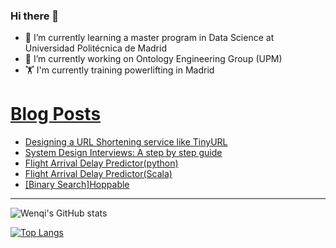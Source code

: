 ### Hi there 👋

- 🌱 I’m currently learning a master program in Data Science at Universidad Politécnica de Madrid
- 🔭 I’m currently working on Ontology Engineering Group (UPM) 
- 🏋️ I'm currently training powerlifting in Madrid

# [Blog Posts](dev.to/jiangwenqi)
<!-- BLOG-POST-LIST:START -->
- [Designing a URL Shortening service like TinyURL](https://dev.to/jiangwenqi/designing-a-url-shortening-service-like-tinyurl-j79)
- [System Design Interviews: A step by step guide](https://dev.to/jiangwenqi/system-design-interviews-a-step-by-step-guide-4f7l)
- [Flight Arrival Delay Predictor&lpar;python&rpar;](https://dev.to/jiangwenqi/flight-arrival-delay-predictorpython-1oi8)
- [Flight Arrival Delay Predictor&lpar;Scala&rpar;](https://dev.to/jiangwenqi/flight-arrival-delay-predictorscala-45jg)
- [[Binary Search]Hoppable](https://dev.to/jiangwenqi/binary-search-hoppable-2n31)
<!-- BLOG-POST-LIST:END -->


---

![Wenqi's GitHub stats](https://github-readme-stats.vercel.app/api?username=jiangwenqi&show_icons=true&count_private=true)

[![Top Langs](https://github-readme-stats.vercel.app/api/top-langs/?username=jiangwenqi&layout=compact)](https://github.com/jiangwenqi/github-readme-stats)
